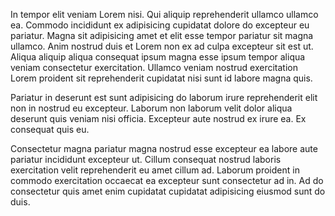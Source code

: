 In tempor elit veniam Lorem nisi. Qui aliquip reprehenderit ullamco ullamco ea. Commodo incididunt ex adipisicing cupidatat dolore do excepteur eu pariatur. Magna sit adipisicing amet et elit esse tempor pariatur sit magna ullamco. Anim nostrud duis et Lorem non ex ad culpa excepteur sit est ut. Aliqua aliquip aliqua consequat ipsum magna esse ipsum tempor aliqua veniam consectetur exercitation. Ullamco veniam nostrud exercitation Lorem proident sit reprehenderit cupidatat nisi sunt id labore magna quis.

Pariatur in deserunt est sunt adipisicing do laborum irure reprehenderit elit non in nostrud eu excepteur. Laborum non laborum velit dolor aliqua deserunt quis veniam nisi officia. Excepteur aute nostrud ex irure ea. Ex consequat quis eu.

Consectetur magna pariatur magna nostrud esse excepteur ea labore aute pariatur incididunt excepteur ut. Cillum consequat nostrud laboris exercitation velit reprehenderit eu amet cillum ad. Laborum proident in commodo exercitation occaecat ea excepteur sunt consectetur ad in. Ad do consectetur quis amet enim cupidatat cupidatat adipisicing eiusmod sunt do duis.